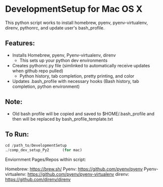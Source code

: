 # DevelopmentSetup for Mac OS X
This python script works to install homebrew, pyenv, pyenv-virtualenv, direnv, pythonrc, and update user's bash_profile.

## Features:
- Installs Homebrew, pyenv, Pyenv-virtualenv, direnv
    - This sets up your python dev environments
- Creates pythonrc.py file (simlinked to automatically receive
    updates when github repo pulled)
    - Python history, tab completion, pretty printing, and color
- Updates .bash_profile with necessary hooks (Bash history, tab completion, python environment)

## Note:
- Old bash profile will be copied and saved to $HOME/.bash_profile<date> and then will
be replaced by bash_profile_template.txt

## To Run:

```python
cd /path_to/DevelopmentSetup
./comp_dev_setup_Py2      (for mac)
```

Enviornment Pages/Repos within script:

Homebrew: https://brew.sh/
Pyenv: https://github.com/pyenv/pyenv
Pyenv-virtualenv: https://github.com/pyenv/pyenv-virtualenv
direnv: https://github.com/direnv/direnv
